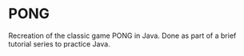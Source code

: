 # PONG
Recreation of the classic game PONG in Java.
Done as part of a brief tutorial series to practice Java. 

